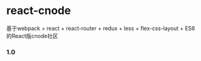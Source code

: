 # react-cnode
基于webpack + react + react-router + redux + less + flex-css-layout + ES6 的React版cnode社区

### 1.0
